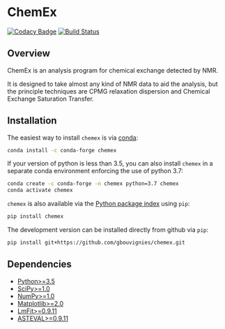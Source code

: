 ChemEx
======

[![Codacy Badge](https://api.codacy.com/project/badge/Grade/da6be0c1863c4655b1ee15006bc90f36)](https://app.codacy.com/app/gbouvignies/chemex?utm_source=github.com&utm_medium=referral&utm_content=gbouvignies/chemex&utm_campaign=Badge_Grade_Dashboard)
[![Build Status](https://travis-ci.org/gbouvignies/ChemEx.svg?branch=develop)](https://travis-ci.org/gbouvignies/ChemEx)


Overview
---------

ChemEx is an analysis program for chemical exchange detected by NMR.

It is designed to take almost any kind of NMR data to aid the analysis,
but the principle techniques are CPMG relaxation dispersion and Chemical
Exchange Saturation Transfer.

Installation
------------

The easiest way to install `chemex` is via [conda](http://conda.pydata.org):
```bash
conda install -c conda-forge chemex
```
If your version of python is less than 3.5, you can also install `chemex` in a separate conda environment enforcing the use of python 3.7:
```bash
conda create -c conda-forge -n chemex python=3.7 chemex
conda activate chemex
```
`chemex` is also available via the [Python package index](https://pypi.python.org/pypi/chemex) using `pip`:
```bash
pip install chemex
```
The development version can be installed directly from github via `pip`:
```bash
pip install git+https://github.com/gbouvignies/chemex.git
```

Dependencies
------------

  * [Python>=3.5](https://www.python.org/downloads/)
  * [SciPy>=1.0](https://www.scipy.org/install.html)
  * [NumPy>=1.0](https://www.scipy.org/scipylib/download.html)
  * [Matplotlib>=2.0](http://matplotlib.org/users/installing.html)
  * [LmFit>=0.9.11](https://lmfit.github.io/lmfit-py/)
  * [ASTEVAL>=0.9.11](https://github.com/newville/asteval)

